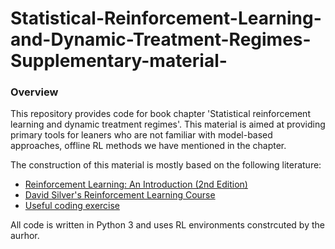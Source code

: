 # Statistical-Reinforcement-Learning-and-Dynamic-Treatment-Regimes-Supplementary-material-

### Overview

This repository provides code for book chapter 'Statistical reinforcement learning and dynamic treatment regimes'. This material is aimed at providing primary tools for leaners who are not familiar with model-based approaches, offline RL methods we have mentioned in the chapter. 

The construction of this material is mostly based on the following literature:

- [Reinforcement Learning: An Introduction (2nd Edition)](http://incompleteideas.net/book/RLbook2018.pdf)
- [David Silver's Reinforcement Learning Course](http://www0.cs.ucl.ac.uk/staff/d.silver/web/Teaching.html)
- [Useful coding exercise](https://github.com/dennybritz/reinforcement-learning)


All code is written in Python 3 and uses RL environments constrcuted by the aurhor.
